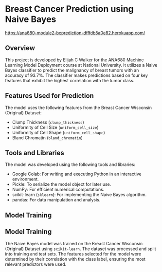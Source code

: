 # Breast Cancer Prediction using Naive Bayes

https://ana680-module2-bcprediction-dfffdb5a0e82.herokuapp.com/

## Overview

This project is developed by Elijah C Walker for the ANA680 Machine Learning Model Deployment course at National University. It utilizes a Naive Bayes classifier to predict the malignancy of breast tumors with an accuracy of 93.7%. The classifier makes predictions based on four key features that exhibit the highest correlation with the tumor class.

## Features Used for Prediction

The model uses the following features from the Breast Cancer Wisconsin (Original) Dataset:

-   Clump Thickness (`clump_thickness`)
-   Uniformity of Cell Size (`uniform_cell_size`)
-   Uniformity of Cell Shape (`uniform_cell_shape`)
-   Bland Chromatin (`bland_chromatin`)

## Tools and Libraries

The model was developed using the following tools and libraries:

-   Google Colab: For writing and executing Python in an interactive environment.
-   Pickle: To serialize the model object for later use.
-   NumPy: For efficient numerical computations.
-   scikit-learn (`sklearn`): For implementing the Naive Bayes algorithm.
-   pandas: For data manipulation and analysis.

## Model Training

## Model Training

The Naive Bayes model was trained on the Breast Cancer Wisconsin (Original) Dataset using `scikit-learn`. The dataset was processed and split into training and test sets. The features selected for the model were determined by their correlation with the class label, ensuring the most relevant predictors were used.
